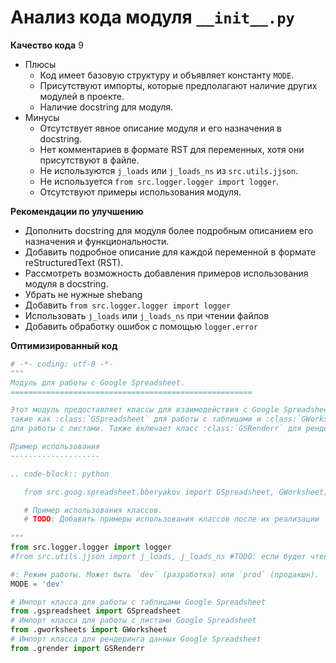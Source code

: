 # Анализ кода модуля `__init__.py`

**Качество кода**
9
- Плюсы
    - Код имеет базовую структуру и объявляет константу `MODE`.
    - Присутствуют импорты, которые предполагают наличие других модулей в проекте.
    - Наличие docstring для модуля.
- Минусы
    - Отсутствует явное описание модуля и его назначения в docstring.
    - Нет комментариев в формате RST для переменных, хотя они присутствуют в файле.
    - Не используются `j_loads` или `j_loads_ns` из `src.utils.jjson`.
    - Не используется `from src.logger.logger import logger`.
    - Отсутствуют примеры использования модуля.

**Рекомендации по улучшению**
- Дополнить docstring для модуля более подробным описанием его назначения и функциональности.
- Добавить подробное описание для каждой переменной в формате reStructuredText (RST).
- Рассмотреть возможность добавления примеров использования модуля в docstring.
- Убрать не нужные shebang
- Добавить  `from src.logger.logger import logger`
- Использовать `j_loads` или `j_loads_ns` при чтении файлов
- Добавить обработку ошибок с помощью `logger.error`

**Оптимизированный код**

```python
# -*- coding: utf-8 -*-
"""
Модуль для работы с Google Spreadsheet.
======================================================

Этот модуль предоставляет классы для взаимодействия с Google Spreadsheet, 
такие как :class:`GSpreadsheet` для работы с таблицами и :class:`GWorksheet` 
для работы с листами. Также включает класс :class:`GSRenderr` для рендеринга данных.

Пример использования
--------------------

.. code-block:: python

   from src.goog.spreadsheet.bberyakov import GSpreadsheet, GWorksheet, GSRenderr

   # Пример использования классов.
   # TODO: Добавить примеры использования классов после их реализации
   
"""
from src.logger.logger import logger
#from src.utils.jjson import j_loads, j_loads_ns #TODO: если будет чтение файлов

#: Режим работы. Может быть `dev` (разработка) или `prod` (продакшн).
MODE = 'dev'

# Импорт класса для работы с таблицами Google Spreadsheet
from .gspreadsheet import GSpreadsheet
# Импорт класса для работы с листами Google Spreadsheet
from .gworksheets import GWorksheet
# Импорт класса для рендеринга данных Google Spreadsheet
from .grender import GSRenderr
```